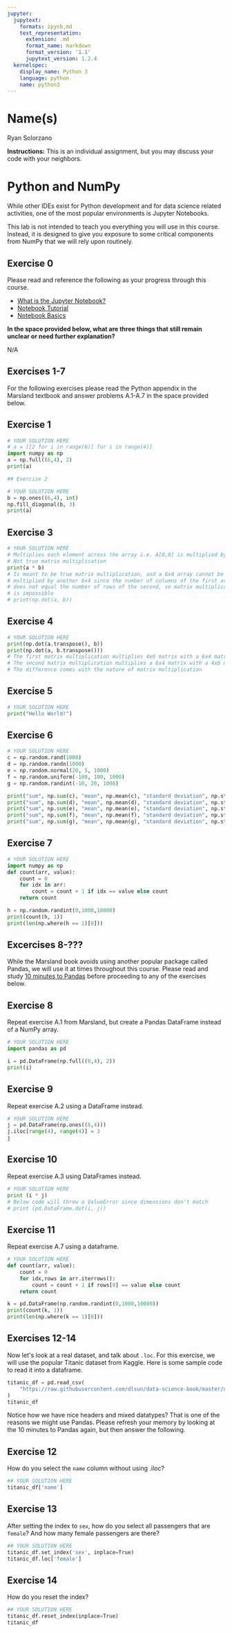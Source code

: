 ```yaml
---
jupyter:
  jupytext:
    formats: ipynb,md
    text_representation:
      extension: .md
      format_name: markdown
      format_version: '1.1'
      jupytext_version: 1.2.4
  kernelspec:
    display_name: Python 3
    language: python
    name: python3
---
```


# Name(s)
Ryan Solorzano


**Instructions:** This is an individual assignment, but you may discuss your code with your neighbors.


# Python and NumPy

While other IDEs exist for Python development and for data science related activities, one of the most popular environments is Jupyter Notebooks.

This lab is not intended to teach you everything you will use in this course. Instead, it is designed to give you exposure to some critical components from NumPy that we will rely upon routinely.

## Exercise 0
Please read and reference the following as your progress through this course. 

* [What is the Jupyter Notebook?](https://nbviewer.jupyter.org/github/jupyter/notebook/blob/master/docs/source/examples/Notebook/What%20is%20the%20Jupyter%20Notebook.ipynb#)
* [Notebook Tutorial](https://www.datacamp.com/community/tutorials/tutorial-jupyter-notebook)
* [Notebook Basics](https://nbviewer.jupyter.org/github/jupyter/notebook/blob/master/docs/source/examples/Notebook/Notebook%20Basics.ipynb)

**In the space provided below, what are three things that still remain unclear or need further explanation?**


N/A


## Exercises 1-7
For the following exercises please read the Python appendix in the Marsland textbook and answer problems A.1-A.7 in the space provided below.


## Exercise 1

```python
# YOUR SOLUTION HERE
# a = [[2 for i in range(6)] for i in range(4)]
import numpy as np
a = np.full((6,4), 2)
print(a)
```

```python
## Exercise 2
```

```python
# YOUR SOLUTION HERE
b = np.ones((6,4), int)
np.fill_diagonal(b, 3)
print(a)
```

## Exercise 3

```python
# YOUR SOLUTION HERE
# Multiplies each element across the array i.e. A[0,0] is multiplied by B[0,0].
# Not true matrix multiplication
print(a * b)
# Is meant to be true matrix multiplication, and a 6x4 array cannot be
# multiplied by another 6x4 since the number of columns of the first array 
# does not equal the number of rows of the second, so matrix multiplication
# is impossible
# print(np.dot(a, b))
```

## Exercise 4

```python
# YOUR SOLUTION HERE
print(np.dot(a.transpose(), b))
print(np.dot(a, b.transpose()))
# The first matrix multiplication multiplies 4x6 matrix with a 6x4 matrix, which results in a 4x4 array
# The second matrix multiplication multiplies a 6x4 matrix with a 4x6 matrix, which results in a 6x6 array
# The difference comes with the nature of matrix multiplication
```

## Exercise 5

```python
# YOUR SOLUTION HERE
print("Hello World!")
```

## Exercise 6

```python
# YOUR SOLUTION HERE
c = np.random.rand(1000) 
d = np.random.randn(1000) 
e = np.random.normal(20, 5, 1000) 
f = np.random.uniform(-100, 100, 1000) 
g = np.random.randint(-10, 20, 1000) 

print("sum", np.sum(c), "mean", np.mean(c), "standard deviation", np.std(c))
print("sum", np.sum(d), "mean", np.mean(d), "standard deviation", np.std(d))
print("sum", np.sum(e), "mean", np.mean(e), "standard deviation", np.std(e))
print("sum", np.sum(f), "mean", np.mean(f), "standard deviation", np.std(f))
print("sum", np.sum(g), "mean", np.mean(g), "standard deviation", np.std(g))
```

## Exercise 7

```python
# YOUR SOLUTION HERE
import numpy as np
def count(arr, value):
    count = 0
    for idx in arr:
        count = count + 1 if idx == value else count
    return count

h = np.random.randint(0,1000,10000)
print(count(h, 1))
print(len(np.where(h == 1)[0]))
```

## Excercises 8-???
While the Marsland book avoids using another popular package called Pandas, we will use it at times throughout this course. Please read and study [10 minutes to Pandas](https://pandas.pydata.org/pandas-docs/stable/getting_started/10min.html) before proceeding to any of the exercises below.


## Exercise 8
Repeat exercise A.1 from Marsland, but create a Pandas DataFrame instead of a NumPy array.

```python
# YOUR SOLUTION HERE
import pandas as pd

i = pd.DataFrame(np.full((6,4), 2))
print(i)
```

## Exercise 9
Repeat exercise A.2 using a DataFrame instead.

```python
# YOUR SOLUTION HERE
j = pd.DataFrame(np.ones((6,4)))
j.iloc[range(4), range(4)] = 3
j
```

## Exercise 10
Repeat exercise A.3 using DataFrames instead.

```python
# YOUR SOLUTION HERE
print (i * j)
# Below code will throw a ValueError since dimensions don't match
# print (pd.DataFrame.dot(i, j))
```

## Exercise 11
Repeat exercise A.7 using a dataframe.

```python
# YOUR SOLUTION HERE
def count(arr, value):
    count = 0
    for idx,rows in arr.iterrows():
        count = count + 1 if rows[0] == value else count
    return count

k = pd.DataFrame(np.random.randint(0,1000,10000))
print(count(k, 1))
print(len(np.where(k == 1)[0]))
```

## Exercises 12-14
Now let's look at a real dataset, and talk about ``.loc``. For this exercise, we will use the popular Titanic dataset from Kaggle. Here is some sample code to read it into a dataframe.

```python
titanic_df = pd.read_csv(
    "https://raw.githubusercontent.com/dlsun/data-science-book/master/data/titanic.csv"
)
titanic_df
```

Notice how we have nice headers and mixed datatypes? That is one of the reasons we might use Pandas. Please refresh your memory by looking at the 10 minutes to Pandas again, but then answer the following.


## Exercise 12
How do you select the ``name`` column without using .iloc?

```python
## YOUR SOLUTION HERE
titanic_df['name']
```

## Exercise 13
After setting the index to ``sex``, how do you select all passengers that are ``female``? And how many female passengers are there?

```python
## YOUR SOLUTION HERE
titanic_df.set_index('sex', inplace=True)
titanic_df.loc['female']
```

## Exercise 14
How do you reset the index?

```python
## YOUR SOLUTION HERE
titanic_df.reset_index(inplace=True)
titanic_df
```

```python

```
